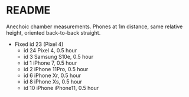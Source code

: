 # README

Anechoic chamber measurements. Phones at 1m distance, same relative height, oriented
back-to-back straight.

* Fixed id 23 (Pixel 4)
    * id 24 Pixel 4, 0.5 hour
    * id  3 Samsung S10e, 0.5 hour
    * id  1 iPhone 7, 0.5 hour
    * id  2 iPhone 11Pro, 0.5 hour
    * id  6 iPhone Xr, 0.5 hour
    * id  8 iPhone Xs, 0.5 hour
    * id 10 iPhone iPhone11, 0.5 hour
